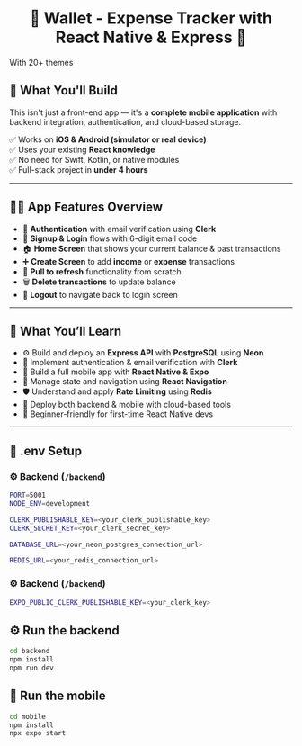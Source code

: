 <h1 align="center">💸 Wallet - Expense Tracker with React Native & Express 🚀</h1>

With 20+ themes 

## 🎯 What You'll Build

This isn't just a front-end app — it's a **complete mobile application** with backend integration, authentication, and cloud-based storage.

✅ Works on **iOS & Android (simulator or real device)**  
✅ Uses your existing **React knowledge**  
✅ No need for Swift, Kotlin, or native modules  
✅ Full-stack project in **under 4 hours**

---

## 🧑‍🍳 App Features Overview

- 🔐 **Authentication** with email verification using **Clerk**
- 📝 **Signup & Login** flows with 6-digit email code
- 🏠 **Home Screen** that shows your current balance & past transactions
- ➕ **Create Screen** to add **income** or **expense** transactions
- 🔄 **Pull to refresh** functionality from scratch
- 🗑️ **Delete transactions** to update balance
- 🚪 **Logout** to navigate back to login screen

---

## 🧠 What You’ll Learn

- ⚙️ Build and deploy an **Express API** with **PostgreSQL** using **Neon**
- 🔐 Implement authentication & email verification with **Clerk**
- 📲 Build a full mobile app with **React Native & Expo**
- 🧵 Manage state and navigation using **React Navigation**
- 🛡️ Understand and apply **Rate Limiting** using **Redis**
- 🚀 Deploy both backend & mobile with cloud-based tools
- 🧪 Beginner-friendly for first-time React Native devs

---

## 📁 .env Setup

### ⚙️ Backend (`/backend`)

```bash
PORT=5001
NODE_ENV=development

CLERK_PUBLISHABLE_KEY=<your_clerk_publishable_key>
CLERK_SECRET_KEY=<your_clerk_secret_key>

DATABASE_URL=<your_neon_postgres_connection_url>

REDIS_URL=<your_redis_connection_url>
```

### ⚙️ Backend (`/backend`)

```bash
EXPO_PUBLIC_CLERK_PUBLISHABLE_KEY=<your_clerk_key>
```

## ⚙️ Run the backend

```bash
cd backend
npm install
npm run dev

```

## 📱 Run the mobile

```bash
cd mobile
npm install
npx expo start
```
